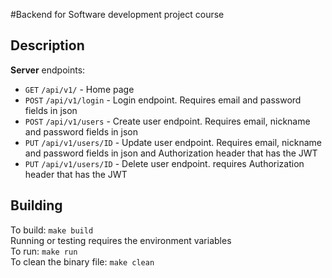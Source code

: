 #Backend for Software development project course

## Description

**Server**  endpoints:

* `GET` `/api/v1/` -  Home page
* `POST` `/api/v1/login` -  Login endpoint. Requires email and password fields in json
* `POST` `/api/v1/users` -  Create user endpoint. Requires email, nickname and password fields in json
* `PUT` `/api/v1/users/ID` -  Update user endpoint. Requires email, nickname and password fields in json and Authorization header that has the JWT
* `PUT` `/api/v1/users/ID` -  Delete user endpoint. requires Authorization header that has the JWT


## Building
To build: ```make build```  
Running or testing requires the environment variables  
To run: ```make run```  
To clean the binary file: ```make clean```

